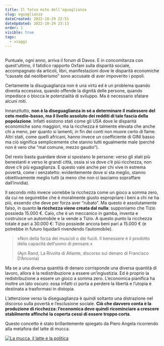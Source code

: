 ```yaml
---
title: Il falso mito dell’eguaglianza
slug: eguaglianza
dateCreated: 2022-10-29 22:51
dateUpdated: 2022-10-29 23:13
order: 1
visible: true
tags:
  - viaggi
---
```


##

Puntuale, ogni anno, arriva il forum di Davos. E in concomitanza con quest'ultimo, il fatidico rapporto Oxfam sulla disparità sociale, accompagnato da articoli, libri, manifestazioni dove le disparità economiche “causate dal neoliberismo” sono accusate di aver impoverito i popoli.

Certamente la disuguaglianza non è una virtù ed è un problema quando diventa eccessiva, quando offende la dignità delle persone, quando impedisce o blocca le potenzialità di sviluppo. Ma è necessario sfatare alcuni miti.

Innanzitutto, **non è la diseguaglianza in sé a determinare il malessere del ceto medio-basso, ma il livello assoluto dei redditi di tale fascia della popolazione**. Infatti esistono stati come gli USA dove le disparità economiche sono maggiori, ma la ricchezza è talmente elevata che anche chi a meno, per quanto si lamenti, in fin dei conti non muore certo di fame. Altri stati, come quelli africani, hanno invece un coefficiente di GINI basso ma ciò significa semplicemente che stanno tutti egualmente male (perché non è vero che “mal comune, mezzo gaudio”).

Del resto basta guardare dove si spostano le persone: verso gli stati più benestanti e verso le grandi città, ossia si va dove c’è più ricchezza, non dove c’è più eguaglianza. E questo vale anche per chi vive in estrema povertà, come i senzatetto: evidentemente dove si sta meglio, stanno obiettivamente meglio tutti (a meno che non ci lasciamo sopraffare dall’invidia).

Il secondo mito invece vorrebbe la ricchezza come un gioco a somma zero, da cui ne seguirebbe che è moralmente giusto espropriare i beni a chi ne ha più, essendo che deve per forza aver “rubato”.
Ma questo è assolutamente falso, in quanto **la ricchezza viene creata dal nulla**: supponiamo che Tizio possieda 15.000 €. Caio, che è un meccanico in gamba, inventa e costruisce un automobile e la vende a Tizio. A questo punto la ricchezza totale è pari a 30.000 €: Tizio possiede ancora beni pari a 15.000 € (e potrebbe in futuro liquidarli rivendendo l’automobile).

<div class="epigraph">
    <blockquote>
        <p>«Non della forza dei muscoli o dei fucili. Il benessere è il prodotto della capacità dell’uomo di pensare.»</p>
        <footer>(Ayn Rand, La Rivolta di Atlante, discorso sul denaro di Francisco D’Anconia)</footer>
    </blockquote>
</div>

Ma se a una diversa quantità di denaro corrisponde una diversa quantità di lavoro, allora è la redistribuzione a essere un’ingiustizia. Ed è proprio la redistribuzione a essere un gioco a somma zero. L’economica pianifica ha inoltre un lato oscuro: essa infatti ci porta a perdere la libertà e l’utopia è destinata a trasformasi in distopia.

L’attenzione verso la diseguaglianza è quindi soltanto una distrazione nel discorso sulla povertà e l’esclusione sociale. **Ciò che davvero conta è la produzione di ricchezza: l’economica deve quindi ricominciare a crescere stabilmente affinché la coperta cessi di essere troppo corta**.

Questo concetto è stato brillantemente spiegato da Piero Angela ricorrendo alla metafora del latte di mucca.

[![La mucca, il latte e la politica](https://img.youtube.com/vi/bCLo0bV3AFw/0.jpg)](https://www.youtube.com/watch?v=bCLo0bV3AFw)

